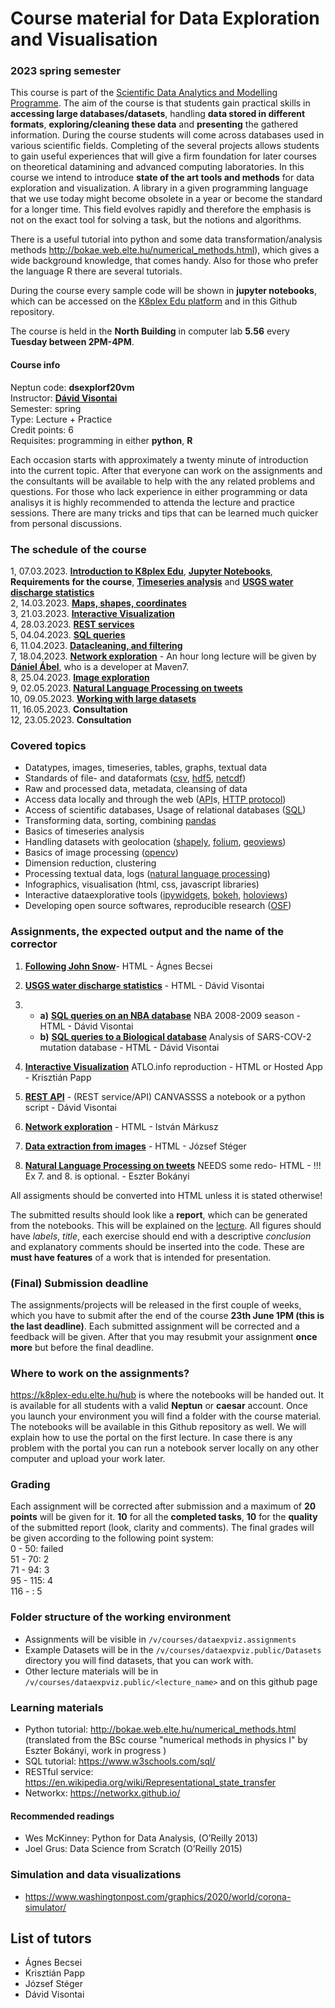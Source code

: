 # Course material for Data Exploration and Visualisation 
### 2023 spring semester

This course is part of the [Scientific Data Analytics and Modelling Programme](https://datascience.elte.hu/en/Default.aspx#top).
The aim of the course is that students gain practical skills in **accessing large databases/datasets**, handling **data stored in different formats**, **exploring/cleaning these data** and **presenting** the gathered information. During the course students will come across databases used in various scientific fields. Completing of the several projects allows students to gain useful experiences that will give a firm foundation for later courses on theoretical datamining and advanced computing laboratories.
In this course we intend to introduce **state of the art tools and methods** for data exploration and visualization. A library in a given programming language that we use today might become obsolete in a year or become the standard for a longer time. This field evolves rapidly and therefore the emphasis is not on the exact tool for solving a task, but the notions and algorithms. 

There is a useful tutorial into python and some data transformation/analysis methods http://bokae.web.elte.hu/numerical_methods.html), which gives a wide background knowledge, that comes handy. Also for those who prefer the language R there are several tutorials.

During the course every sample code will be shown in **jupyter notebooks**, which can be accessed on the [K8plex Edu platform](https://k8plex-edu.elte.hu) and in this Github repository.

The course is held in the **North Building** in computer lab **5.56** every **Tuesday between 2PM-4PM**.
  
#### Course info
Neptun code: 	**dsexplorf20vm** <br>
Instructor: 	**[Dávid Visontai](http://benedek.web.elte.hu/)**<br>
Semester: 	spring <br>
Type: 	Lecture + Practice <br>
Credit points: 	6 <br>
Requisites: 	programming in either **python**, **R**<br>

Each occasion starts with approximately a twenty minute of introduction into the current topic. After that everyone can work on the assignments and the consultants will be available to help with the any related problems and questions. For those who lack experience in either programming or data analisys it is highly recommended to attenda the lecture and practice sessions. There are many tricks and tips that can be learned much quicker from personal discussions.

### The schedule of the course 
1,  07.03.2023. **[Introduction to K8plex Edu](https://k8plex-edu.elte.hu/hub)**, **[Jupyter Notebooks](https://jupyter.org/)**, **Requirements for the course**,
                **[Timeseries analysis](Lectures/L-Timeseries/02-Timeseries.pdf)** and **[USGS water discharge statistics](Assignments/A-Timeseries)**<br>
2,  14.03.2023. **[Maps, shapes, coordinates](Lectures/L-Shapes-Maps-Coordinates)** <br>
3,  21.03.2023. **[Interactive Visualization](Lectures/L-Interactive_Visualization)** <br>
4,  28.03.2023. **[REST services](Lectures/L-HTTP-REST-API)**  <br>
5,  04.04.2023. **[SQL queries](Lectures/L-SQL)** <br>
6,  11.04.2023. **[Datacleaning, and filtering](Lectures/L-Datacleaning-filtering)**<br>
7,  18.04.2023. **[Network exploration](Lectures/L-Networks)** - An hour long lecture will be given by [**Dániel Ábel**](http://maven7.com/hu/daniel-abel/), who is a developer at Maven7. <br>
8,  25.04.2023. **[Image exploration](Lectures/L-Image_Exploration)** <br>
9,  02.05.2023. **[Natural Language Processing on tweets](Lectures/L-NLP)** <br>
10, 09.05.2023. **[Working with large datasets](Lectures/L-LargeData)** <br>
11, 16.05.2023. **Consultation** <br>
12, 23.05.2023. **Consultation** <br>
 
<!-- **[NoSQL - Elasticsearch and Kibana, GraphQL](Lectures/L-NoSQL-ES)** -->

### Covered topics

 * Datatypes, images, timeseries, tables, graphs, textual data
 * Standards of file- and dataformats ([csv](https://www.computerhope.com/issues/ch001356.htm), [hdf5](https://en.wikipedia.org/wiki/Hierarchical_Data_Format), [netcdf](https://en.wikipedia.org/wiki/NetCDF))
 * Raw and processed data, metadata, cleansing of data
 * Access data locally and through the web ([API](https://restfulapi.net/)s, [HTTP protocol](https://en.wikipedia.org/wiki/Hypertext_Transfer_Protocol))
 * Access of scientific databases, Usage of relational databases ([SQL](https://www.w3schools.com/sql/))
 * Transforming data, sorting, combining [pandas](https://pandas.pydata.org/)
 * Basics of timeseries analysis
 * Handling datasets with geolocation ([shapely](https://shapely.readthedocs.io/en/stable/manual.html), [folium](https://python-visualization.github.io/folium/), [geoviews](https://geoviews.org/))
 * Basics of image processing ([opencv](https://opencv.org/))
 * Dimension reduction, clustering
 * Processing textual data, logs ([natural language processing](https://www.nltk.org/))
 * Infographics, visualisation (html, css, javascript libraries)
 * Interactive dataexplorative tools ([ipywidgets](https://ipywidgets.readthedocs.io/), [bokeh](https://bokeh.org/), [holoviews](http://holoviews.org/))
 * Developing open source softwares, reproducible research ([OSF](https://osf.io/))

### Assignments, the expected output and the name of the corrector

1. **[Following John Snow](Assignments/A-Shapes-Maps-Coordinates)**- HTML - Ágnes Becsei
2. **[USGS water discharge statistics](Assignments/A-Timeseries)** - HTML - Dávid Visontai
3.
   * **a)** **[SQL queries on an NBA database](Assignments/A-SQL-A-Basketball)** NBA 2008-2009 season - HTML - Dávid Visontai
   * **b)** **[SQL queries to a Biological database](Assignments/A-SQL-B-Coveo)** Analysis of SARS-COV-2 mutation database - HTML - Dávid Visontai
  
4. **[Interactive Visualization](Assignments/A-InteractiveVisualizations)** ATLO.info reproduction - HTML or Hosted App - Krisztián Papp
5. **[REST API](Assignments/A-HTTP-REST-API)** - (REST service/API) CANVASSSS a notebook or a python script - Dávid Visontai
6. **[Network exploration](Assignments/A-Networks)** - HTML - István Márkusz
7. **[Data extraction from images](Assignments/A-Image_exploration)** - HTML - József Stéger
8. **[Natural Language Processing on tweets](Assignments/A-NLP)** NEEDS some redo- HTML - !!! Ex 7. and 8. is optional. - Eszter Bokányi

All assigments should be converted into HTML unless it is stated otherwise!

The submitted results should look like a **report**, which can be generated from the notebooks. This will be explained on the [lecture](1-createreport). All figures should have *labels*, *title*, each exercise should end with a descriptive *conclusion* and explanatory comments should be inserted into the code. These are **must have features** of a work that is intended for presentation.

<span id="deadline"></span>
### (Final) Submission deadline
The assignments/projects will be released in the first couple of weeks, which you have to submit after the end of the course **23th June 1PM (this is the last deadline)**. Each submitted assignment will be corrected and a feedback will be given. After that you may resubmit your assignment **once more** but before the final deadline.

### Where to work on the assignments?
https://k8plex-edu.elte.hu/hub is where the notebooks will be handed out. It is available for all students with a valid **Neptun** or **caesar** account. Once you launch your environment you will find a folder with the course material. The notebooks will be available in this Github repository as well.
We will explain how to use the portal on the first lecture.
In case there is any problem with the portal you can run a notebook server locally on any other computer and upload your work later.

### Grading

Each assignment will be corrected after submission and a maximum of **20 points** will be given for it. **10** for all the **completed tasks**, **10** for the **quality** of the submitted report (look, clarity and comments). 
The final grades will be given according to the following point system:<br>
0 - 50: failed<br>
51 - 70: 2<br>
71 - 94: 3<br>
95 - 115: 4<br>
116 - : 5<br>

### Folder structure of the working environment

* Assignments will be visible in `/v/courses/dataexpviz.assignments`
* Example Datasets will be in the `/v/courses/dataexpviz.public/Datasets` directory you will find datasets, that you can work with.
* Other lecture materials will be in `/v/courses/dataexpviz.public/<lecture_name>` and on this github page

### Learning materials
* Python tutorial: http://bokae.web.elte.hu/numerical_methods.html (translated from the BSc course "numerical methods in physics I" by Eszter Bokányi, work in progress )
* SQL tutorial: https://www.w3schools.com/sql/ 
* RESTful service: https://en.wikipedia.org/wiki/Representational_state_transfer
* Networkx: https://networkx.github.io/

#### Recommended readings

* Wes McKinney: Python for Data Analysis, (O’Reilly 2013)
* Joel Grus: Data Science from Scratch (O’Reilly 2015)

### Simulation and data visualizations
* https://www.washingtonpost.com/graphics/2020/world/corona-simulator/

## List of tutors
* Ágnes Becsei
* Krisztián Papp
* József Stéger
* Dávid Visontai

